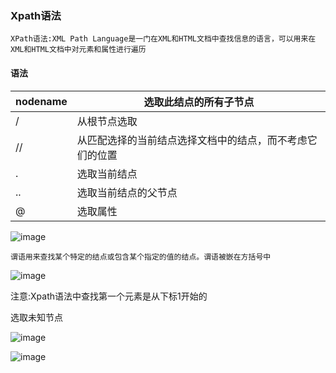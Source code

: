 ### Xpath语法

```
XPath语法:XML Path Language是一门在XML和HTML文档中查找信息的语言，可以用来在XML和HTML文档中对元素和属性进行遍历
```

#### 语法

| nodename | 选取此结点的所有子节点                                   |
| :------- | -------------------------------------------------------- |
| /        | 从根节点选取                                             |
| //       | 从匹配选择的当前结点选择文档中的结点，而不考虑它们的位置 |
| .        | 选取当前结点                                             |
| ..       | 选取当前结点的父节点                                     |
| @        | 选取属性                                                 |

![image](https://github.com/user-attachments/assets/6dafdc62-9b0a-4f39-ada1-d237468b86fb)

```
谓语用来查找某个特定的结点或包含某个指定的值的结点。谓语被嵌在方括号中
```

![image](https://github.com/user-attachments/assets/b24456a6-f644-48a2-97c1-2141feab8840)


注意:Xpath语法中查找第一个元素是从下标1开始的



选取未知节点

![image](https://github.com/user-attachments/assets/3537c612-17e7-44bd-9584-700c5639a890)


![image](https://github.com/user-attachments/assets/b4ce76f8-b2f7-4bd5-8d44-fd9a2e9823e3)
